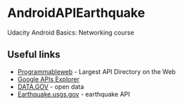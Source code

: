# AndroidAPIEarthquake
Udacity Android Basics: Networking course

## Useful links
* [Programmableweb](https://www.programmableweb.com/apis/directory) - Largest API Directory on the Web
* [Google APIs Explorer](https://developers.google.com/apis-explorer/#p/) 
* [DATA.GOV](https://www.data.gov/) - open data
* [Earthquake.usgs.gov](https://earthquake.usgs.gov/fdsnws/event/1/) - earthquake API



